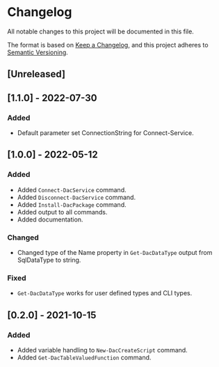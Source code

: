 # Changelog

All notable changes to this project will be documented in this file.

The format is based on [Keep a Changelog](https://keepachangelog.com/en/1.0.0/),
and this project adheres to [Semantic Versioning](https://semver.org/spec/v2.0.0.html).

## [Unreleased]

## [1.1.0] - 2022-07-30

### Added

- Default parameter set ConnectionString for Connect-Service.

## [1.0.0] - 2022-05-12

### Added

- Added `Connect-DacService` command.
- Added `Disconnect-DacService` command.
- Added `Install-DacPackage` command.
- Added output to all commands.
- Added documentation.

### Changed

- Changed type of the Name property in `Get-DacDataType` output from SqlDataType to string.

### Fixed

- `Get-DacDataType` works for user defined types and CLI types.

## [0.2.0] - 2021-10-15

### Added

- Added variable handling to `New-DacCreateScript` command.
- Added `Get-DacTableValuedFunction` command.

<!-- markdownlint-configure-file {"MD024": { "siblings_only": true } } -->
